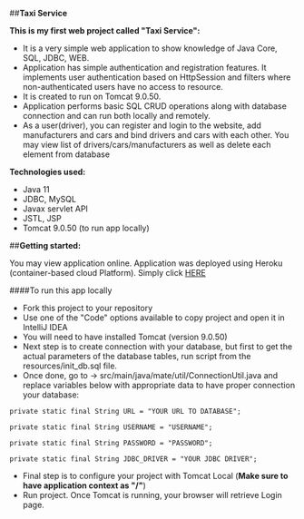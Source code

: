 ##**Taxi Service**

**This is my first web project called "Taxi Service":**

- It is a very simple web application to show knowledge of Java Core, SQL, JDBC, WEB.
- Application has simple authentication and registration features. 
It implements user authentication based on HttpSession and filters
where non-authenticated users have no access to resource. 
- It is created to run on Tomcat 9.0.50. 
- Application performs basic SQL CRUD operations along with database connection and can run both locally 
and remotely.
- As a user(driver), you can register and login to the website, add manufacturers and cars and bind drivers
and cars with each other. You may view list of drivers/cars/manufacturers
as well as delete each element from database


**Technologies used:**
- Java 11
- JDBC, MySQL
- Javax servlet API
- JSTL, JSP
- Tomcat 9.0.50 (to run app locally)

##**Getting started:**

You may view application online. Application was deployed using Heroku (container-based cloud Platform).
Simply click [HERE](https://taxi-app-heroku-first-project.herokuapp.com)


####To run this app locally

- Fork this project to your repository
- Use one of the "Code" options available to copy project and open it in IntelliJ IDEA
- You will need to have installed Tomcat (version 9.0.50)
- Next step is to create connection with your database, but first to get the actual parameters of the database tables,
  run script from the resources/init_db.sql file.
- Once done, go to  -> src/main/java/mate/util/ConnectionUtil.java and replace variables below with appropriate data
  to have proper connection your database:

`private static final String URL = "YOUR URL TO DATABASE";`

`private static final String USERNAME = "USERNAME";`

`private static final String PASSWORD = "PASSWORD";`

`private static final String JDBC_DRIVER = "YOUR JDBC DRIVER";`

- Final step is to configure your project with Tomcat Local (**Make sure to have application context as "/"**)
- Run project. Once Tomcat is running, your browser will retrieve Login page.
